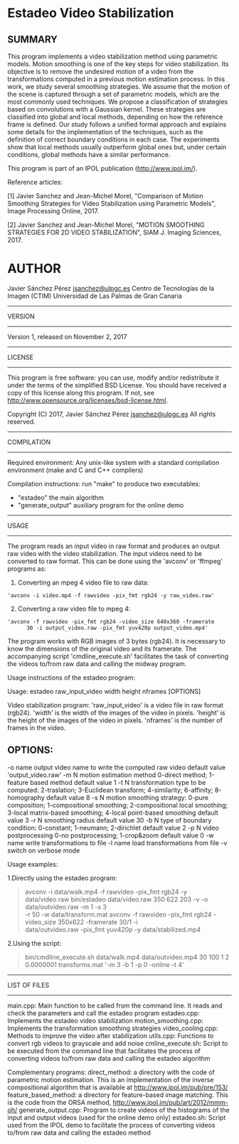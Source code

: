 # Estadeo Video Stabilization

## SUMMARY

This program implements a video stabilization method using parametric models.
Motion smoothing is one of the key steps for video stabilization. Its objective
is to remove the undesired motion of a video from the transformations computed
in a previous motion estimation process. In this work, we study several 
smoothing strategies. We assume that the motion of the scene is captured
through a set of parametric models, which are the most commonly used 
techniques. We propose a classification of strategies based on convolutions with
a Gaussian kernel. These strategies are classified into global and local 
methods, depending on how the reference frame is defined. Our study follows a 
unified formal approach and explains some details for the implementation of the 
techniques, such as the definition of correct boundary conditions in each case. 
The experiments show that local methods usually outperform global ones but, 
under certain conditions, global methods have a similar performance.

This program is part of an IPOL publication (http://www.ipol.im/).

Reference articles:

[1] Javier Sanchez and Jean-Michel Morel, "Comparison of Motion Smoothing 
Strategies for Video Stabilization using Parametric Models", Image Processing
Online, 2017.

[2] Javier Sanchez and Jean-Michel Morel, "MOTION SMOOTHING STRATEGIES FOR 2D
VIDEO STABILIZATION", SIAM J. Imaging Sciences, 2017.


# AUTHOR

Javier Sánchez Pérez <jsanchez@ulpgc.es> 
Centro de Tecnologías de la Imagen (CTIM) 
Universidad de Las Palmas de Gran Canaria


*******
VERSION
*******

Version 1, released on November 2, 2017


*******
LICENSE
*******

This program is free software: you can use, modify and/or redistribute it
under the terms of the simplified BSD License. You should have received a
copy of this license along this program. If not, see
<http://www.opensource.org/licenses/bsd-license.html>.

Copyright (C) 2017, Javier Sánchez Pérez <jsanchez@ulpgc.es>
All rights reserved.


***********
COMPILATION
***********

Required environment: Any unix-like system with a standard compilation
environment (make and C and C++ compilers)

Compilation instructions: run "make" to produce two executables:
 - "estadeo" the main algorithm
 - "generate_output" auxiliary program for the online demo

 
*****
USAGE
*****

The program reads an input video in raw format and produces an output raw
video with the video stabilization. The input videos need to be converted
to raw format. This can be done using the 'avconv' or 'ffmpeg' programs as:

  1. Converting an mpeg 4 video file to raw data:

    'avconv -i video.mp4 -f rawvideo -pix_fmt rgb24 -y raw_video.raw'
  
  2. Converting a raw video file to mpeg 4:
    
    'avconv -f rawvideo -pix_fmt rgb24 -video_size 640x360 -framerate
          30 -i output_video.raw -pix_fmt yuv420p output_video.mp4'
          
The program works with RGB images of 3 bytes (rgb24). It is necessary to
know the dimensions of the original video and its framerate. The 
accompanying script 'cmdline_execute.sh' facilitates the task of converting
the videos to/from raw data and calling the midway program.

Usage instructions of the estadeo program:

  Usage: estadeo raw_input_video width height nframes [OPTIONS]

  Video stabilization program:
  'raw_input_video' is a video file in raw format (rgb24).
  'width' is the width of the images of the video in pixels.
  'height' is the height of the images of the video in pixels.
  'nframes' is the number of frames in the video.

  OPTIONS:
  --------
   -o name  output video name to write the computed raw video
              default value 'output_video.raw'
   -m N     motion estimation method
              0-direct method; 1-feature based method
              default value 1
   -t N     transformation type to be computed:
              2-traslation; 3-Euclidean transform;
              4-similarity; 6-affinity; 8-homography
              default value 8
   -s N     motion smoothing strategy:
              0-pure composition;
              1-compositional smoothing;
              2-compositional local smoothing; 
              3-local matrix-based smoothing;
              4-local point-based smoothing
              default value 3
   -r N     smoothing radius
              default value 30
   -b N     type of boundary condition: 
              0-constant; 1-neumann; 2-dirichlet
              default value 2
   -p N     video postprocessing 
              0-no postprocessing; 1-crop&zoom
              default value 0
   -w name  write transformations to file
   -l name  load transformations from file
   -v       switch on verbose mode 

   
Usage examples:

  1.Directly using the estadeo program:
    
  > avconv -i data/walk.mp4 -f rawvideo -pix_fmt rgb24 -y data/video.raw 
  > bin/estadeo data/video.raw 350 622 203 -v -o data/outvideo.raw -m 1 -s 3 \
           -r 50 -w data/transform.mat
  > avconv -f rawvideo -pix_fmt rgb24 -video_size 350x622 -framerate 30/1 -i \
           data/outvideo.raw -pix_fmt yuv420p -y data/stabilized.mp4
  
  2.Using the script:
    
   > bin/cmdline_execute.sh data/walk.mp4 data/outvideo.mp4 30 100 1 2 0.0000001 transforms.mat '-m 3 -b 1 -p 0 -online -t 4'
   

*************
LIST OF FILES
*************
main.cpp: Main function to be called from the command line. It reads and check 
  the parameters and call the estadeo program
estadeo.cpp: Implements the estadeo video stabilization
motion_smoothing.cpp: Implements the transformation smoothing strategies
video_cooling.cpp: Methods to improve the video after stabilization
utils.cpp: Functions to convert rgb videos to grayscale and add noise 
cmline_execute.sh: Script to be executed from the command line that facilitates
  the process of converting videos to/from raw data and calling the estadeo 
  algorithm

Complementary programs:
direct_method: a directory with the code of parametric motion estimation. 
  This is an implementation of the inverse compositional algorithm that is 
  available at http://www.ipol.im/pub/pre/153/
feature_based_method: a directory for feature-based image matching. This is
  the code from the ORSA method, http://www.ipol.im/pub/art/2012/mmm-oh/
generate_output.cpp: Program to create videos of the histograms of the input
  and output videos (used for the online demo only)
estadeo.sh: Script used from the IPOL demo to facilitate the process of 
  converting videos to/from raw data and calling the estadeo method

